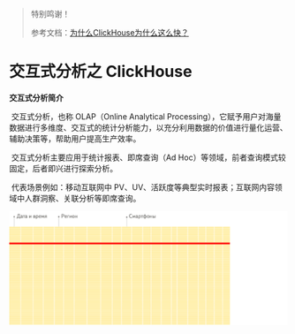 > 特别鸣谢！
>
> 参考文档：[为什么ClickHouse为什么这么快？](https://www.modb.pro/db/37700)

# 交互式分析之 ClickHouse

**交互式分析简介**

​		交互式分析，也称 OLAP（Online Analytical Processing），它赋予用户对海量数据进行多维度、交互式的统计分析能力，以充分利用数据的价值进行量化运营、辅助决策等，帮助用户提高生产效率。

​		交互式分析主要应用于统计报表、即席查询（Ad Hoc）等领域，前者查询模式较固定，后者即兴进行探索分析。

​		代表场景例如：移动互联网中 PV、UV、活跃度等典型实时报表；互联网内容领域中人群洞察、关联分析等即席查询。







![img](img/modb_fd36acce-17ec-11eb-9cc1-38f9d3cd240d.png)

